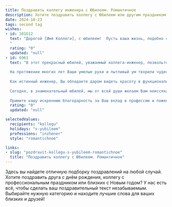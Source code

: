 ```yaml
---
title: Поздравить коллегу инженера с Юбилеем. Романтичное
description: Хотите поздравить коллегу с Юбилеем или другим праздником? Наш ИИ создаст незабываемое поздравление, а вы обязательно выделитесь среди других.  
date: 2024-10-23
tags: second tag
wishes:
- id: 101612
  text: "Дорогой [Имя Коллеги], с юбилеем!  Пусть ваша жизнь, подобно сложной и прекрасной инженерной конструкции, будет прочна, надежна и полна гармонии.  Пусть каждый новый день приносит вдохновение, а каждый проект –  радость свершения.  Пусть любовь и счастье станут прочной основой вашего  счастья,  а ваша душа всегда будет  наполнена  теплотой и светом.  С юбилеем!
  "
  rating: "0"
  updated: "null"
- id: 6961
  text: "В этот прекрасный юбилей, уважаемый коллега-инженер, позвольте выразить Вам наше глубочайшее восхищение и самые теплые пожелания.
  
  На протяжении многих лет Ваши умелые руки и пытливый ум творили чудеса инженерной мысли, создавая сооружения, которые стали неотъемлемой частью нашего мира. Ваша работа — это больше, чем просто профессия, это призвание, которое требует не только исключительных знаний, но и романтической души.
  
  Как истинный инженер, Вы обладаете даром видеть красоту в функциональности, находить гармонию в механизмах. Каждый Ваш проект — это маленький шедевр, отражающий Вашу страсть к совершенству и стремление сделать мир лучше.
  
  Сегодня, в знаменательный юбилей, мы от всей души желаем Вам неиссякаемого вдохновения, новых творческих побед и заслуженного признания. Пусть каждый Ваш шаг сопровождает удача, а близкие всегда будут рядом, поддерживая и вдохновляя.
  
  Примите нашу искреннюю благодарность за Ваш вклад в профессию и пожелания долгих и плодотворных лет жизни!"
  rating: "0"
  updated: "null"

selectedValues:
  recipients: "kollegu"
  holidays: "s-yubileem"
  professions: "inzhener"
  style: "romantichnoe"

links:
- slug: "pozdravit-kollegu-s-yubileem-romantichnoe"
  title: "Поздравить коллегу с Юбилеем. Романтичное"
---
```


Здесь вы найдете отличную подборку поздравлений на любой случай.
Хотите поздравить друга с днём рождения, коллегу с профессиональным праздником или близких с Новым годом? У нас есть всё, чтобы сделать ваш поздравительный текст незабываемым. Выбирайте нужную категорию и находите лучшие слова для ваших близких и друзей!
